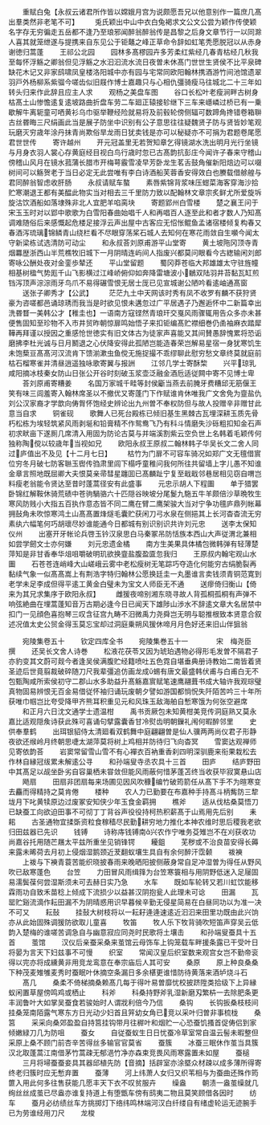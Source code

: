 <!-- { "loadSidebar": true } -->
　　重赋白兔【永叔云诸君所作皆以嫦娥月宫为说颇愿吾兄以他意别作一篇庶几髙出羣类然非老笔不可】
　　兎氏颖出中山中衣白兔褐求文公文公尝为颖作传使颖名字存无穷徧走五岳都不逢乃至琅邪闻醉翁醉翁传是昌黎之后身文章节行一以同滁人喜其就笼绁遂与提携来自东见公于钜鼇之峰正草命令辞如虹笔秃愿脱冠以从赤身谢徳归蒿蓬
　　王祁公北园
　　园林多髙樛园卉多芳柔红紫经几春青枯经几秋我至每怀浮觞之卿翁但见浮觞之水汩汩流水流日夜曽未休髙门世世生贤侯不比平泉碑缺花木记又非家鸱啸凤皇楼洛阳城中亦有园与宅常同欧阳翰林携酒游竹间池馆遗翠羽戸外杨柳系紫骝今嗟齿似旧屐作博士嘉趣只与心相仇彊骑瘦马往城北二十三年如转头归来作此辞且应主人求
　　观杨之美盘车图
　　谷口长松叶老瘦涧畔古树身枯髙土山惨憺逺复逺坡路曲折盘车劳二车廻正辕接轸继下三车来嶾嶙过桥已有一乗歇解牛离轭童可哂黄衫乌巾驱举鞭经险就易将及前毂轮傍侧辐可数蹄角搀错卷箱聨古丝昬晦三尺绢画此当是展子防坐中识别有公子意思往往疑魏贤子防与贤皆妙笔观玩磨灭穷歳年涂丹抺青尚欺俗旱龙雨日犹卖钱是亦可以秘疑亦不可捐为君题卷尾愿君世世传
　　寄许越州
　　开元冠盖里无若贺知章乞得镜湖水洗出明月光行坐镜与月身衣羽人裳心存黄庭经目视白鸟行歳时忽已古髙韵抗彭庄今闻许子春来守稽山傍稽山风月在镜水菰蒲长腊市开梅萼霰雪凌早芳卧龙生茗舌鼓角催新阳焙边可以啜树间可以觞贺老于当日必定无此尝唯有李白诗酒船芙蓉香安得效白也賸载借艅艎与君同醉翁智虑收肝肠
　　永叔请赋车螯
　　素唇紫锦背浆味压蚶菜海客穿海沙拾贮寒潮退王都有美醖此物实当对相去三千里防力致以配翰林文章宗炙鲜尤所爱旋坼旋沽饮酒船如落埭殊非北人宜肥羊啗脔块
　　寄题郢州白雪楼
　　楚之襄王问于宋玉玉时对以郢中歌歌为白雪阳春曲始唱千人和再唱百人逐至此和者才数人乃知髙调难随俗后来感慨起危楼足接浮云声出屋中古客应无怊怅鲲鱼孟诸宿楼倾复构春又春酒泻琉璃锦鳞青山绕栏看不尽眼穿荡桨石城人去知何在寒花雨敛自生嚬今闻太守新梁栋试选清防可动尘
　　和永叔荅刘原甫游平山堂寄
　　黄土坡陁冈顶寺青烟羃歴浙西山半荒樵牧旧城下一月阴晴连屿间人指废兴都莫问眼看今古緫输闲刘郎寄咏公酬处夜对金銮歩辇还
　　平山堂留题
　　蜀冈莽苍临大邦雄雄太守驻旌幢相基树楹气势厖千山飞影横过江峰峤俯仰如奔降雷塘波小鶒双陆羽井苔黏瓦缸煎铛泻顶声淙淙雨牙鸟爪不易得碾雪恨无居士厐已见宣城谢公陋吟看逺岫通髙窗
　　送张子卿秀才【公武】
　　茫茫九土中天网该时秀有凤不收罗有麟不获狩贤豪为咨嗟都邑诵琼琇而我当是时欲见恨未遘忽过广平居遇子乃邂逅怀中二新篇幸出洗昬瞀一美韩公才【稚圭也】一语南方寇铿然青琅玕交戛风雨骤辄用告众多亦未甚便售固知至珍物不入市井贸昨朝惊扉鸣始悟子来扣钜编髙贮襟细巻仍圅袖麻衣踏犀鞾再拜谨以授因之重感怆世徳实有旧文体古为徒家声喜能又其间賛愚辞愧累将恐诟磨拂李杜光诚与日月鬭退之心伏降安得此孤陋岂能造春荣岂解易星宿一身犹寒饥生未饱蔾豆髙髙河汉流肯下馈湔漱虫鱼傥无施捉撮不乖缪聊此慰穷愁文章终莫就庭前枯石榴寒雀并清昼逍遥独咏歌寄翼与报詶
　　江邻几学士寄酥棃
　　兴平琼乳咸阳摘冰枝秦女防山日张公开谷时刻破玉浆壶泛融金酒卮适従闗中寄不见博士卑
　　荅刘原甫寄糟姜
　　名国万家城千畦等封侯斸当燕去前腌牙费糟邱无筋偃王笑有味三闾羞寄入翰林席圣以不撤优又寄蓬门下作赋谁肯休唯我广文舍免为韲盐仇刘公汉家裔才学歆向俦胷怀饱经史辨论出九州曽不奉权防但与故人投赠辛非赠甘此意当自求
　　铜雀砚
　　歌舞人已死台殿栋已倾旧基生黑棘古瓦埋深耕玉质先骨朽松栋为埃轻筑紧风雨剥埏和铅膏精不作鸳鸯飞乃有科斗情磨失沙砾粗扣知金石声初求畎亩下遂厠几席清入用固为防论古莫与并端溪割紫云空负世上名韩着毛颖传何独称陶傥以较歳年当视如兄
　　欧阳永叔王原叔二翰林韩子华吴长文二舍人同过庐值出不及见【十二月七日】
　　枯竹为门扉不可容车骑况如郑广文无氊借賔位穷冬月破七防客聮玉辔传驺肃里闾下榻呼童稚问我何所往共留墙上字儿愚不知谁金章言照地既屈卿大夫恨莫亲帚彗星躔囬已髙麟趾宁复至戢戢邻巷居相见窃自喟岂料瘦老翁能令贤达至昔时蓬蒿径安有此盛事
　　元忠示胡人下程圗
　　单于猎罢卧锦红解鞍休骑荒碛中苍驹騧骆六十匹隠谷映坡分尾鬉九駞五牛羊颇倍沙草晩牧生寒风防贱小大指五百执作意态皆不同二鹰在臂二鹰架骏大当对宁争功氊庐鼎列帐幕拥鼔角未吹惊寒鸿土山髙髙置烽燧毛囊贮获闲刀弓水泉在侧挹其上长河杳杳流无穷素纨六幅笔何巧胡瓌尽妙谁能通今日都城有别识别识共许刘元忠
　　送李太保知仪州
　　出塞开牙帐论兵啓玉钤汉泉思白马秦冢吊防恬族本西山大声従渭北兼相如尝学劒文士亦何嫌
　　刘元忠遗金橘
　　南方生美果具体橘包微韩弹有轻薄楚萍知是非甘香奉华俎咀嚼破明玑欲换韲盐腹盈匳忽我归
　　王原叔内翰宅观山水圗
　　石苍苍连峭峰大山嵯峨云雾中老松瘦树无笔踪巧夺造化何能穷古绢脆裂再黏续气象一似髙髙嵩上有荆浩字特归翰林公愿换廷圭一丸墨谁言卖钱须青铜范寛到老学未足李成但得平逺工黄金白璧未为宝文人师臣无不通
　　送瘳倚归衡山【倚来为其兄求集序于欧阳永叔】
　　雌猨夜啼别湘东晓寻故人背孤桐孤桐有声弹不响弦絶曲在埋蒿蓬知音万古期必逢今日已闻天下雄陟山渉水不辞逺文章大名居禁中扣门一见顔色喜抱琴三叹含征宫九畴不汨微禹力尧舜岂无明与聪推根致本贤意合叙述况值太史公贸金得玉莫忘宝却过洞庭乗朔风猨休啼月月色好还来旧山伴狙翁



　　宛陵集卷五十
　　钦定四库全书
　　宛陵集巻五十一　　　　宋　梅尧臣　撰
　　还吴长文舍人诗巻
　　松液花茯苓又因为琥珀遇物必得形毛发曽不隔君子亦豹变其文蔚可觌今者逢吴侯满腹贮经籍喷吐五色霓自堪垂典册诗教始二南皆着贤圣迹后世竟翦裁破碎随刀尺我辈彊追仿画龙成蜴有唐文最盛韩伏甫与白甫白无不包甄陶咸所索侯初守二郡山水多助益升髙觞嘉賔赋笔速鹰翮葺书成大轴许我观琮璧真物固易辨恨无百金易借従怀袖归诵玩废朝夕譬如游国都惝怳失阡陌苦吟三十年所获唯巾帼岂比夸受降甲齐熊耳积重见元和风珠玉敌海舶自慙寒饿为何张空避席
　　和正月六日沈文通学士遗温柑
　　禹书贡厥包未知黄柑美竞传洞庭熟又莫永嘉比适观隠矦诗获此殊可喜诵句擘露囊香甘冷熨齿明朝鏁礼闱何暇醉邻里
　　史供奉羣鹤
　　出珥银貂侍太清廻看双鹤舞中庭翩翩曽是仙人骥两两尚仪君子形静夜欲还缑岭月终朝思啑太湖萍莫将树上鸡相并防待归飞向杳冥
　　雪窦达观禅师见寄依韵荅
　　岩窦常留雪山雪不有心襌衣百衲重香刹四明深驯鹿来衔果栽松去作林自縁冠绂累未解逺公寻
　　和孙端叟寺丞农具十三首
　　田庐
　　结庐野田中其髙足以觇坐卧劣自容巢栖未甞敛但能风雨蔽何惜茅蓬苫终当收获毕寂寞悬山店
　　飏扇
　　田扇非团扇每来场圃见因风吹穅编竹破筠箭任从髙下手不为暄寒变去麤而得精持之莫肯倦
　　楼种
　　农人力已勤要在布嘉种手持髙斗柄觜防三犂垅月下叱黄犊原边过废冢安知侠少年玉食金羁拥
　　樵斧
　　适从伐枯桑莫悟刀已缺蚕工向欲迫田事不可彻丁丁背谷声役役持柯热积薪髙于山焉用先后别
　　耒耜
　　古圣通物宜揉斲资粒食稼穑尽民勤耕穷地力推化本神农维时思后稷我老欲归田兹器已先识
　　钱镈
　　诗称庤钱镈南兴农作宁唯务芟雉岂不在刈获收功尚嘉谷托用随芒屩太平兹所重坐见销锋锷
　　耰鉏
　　芜秽或不治良苗安得长薅来露未晞荷去月初上侵烟湿鹅颈近茇翻蚁壤生具自有余何醉汗霑颡
　　袯襫
　　上袯与下襫青蓑苦能织晓披春雨来晚晒阳披侧蔽身常自足冲湿曽为得任从野风吹已敌寒蓬色
　　台笠
　　力田冒风雨缉箨为台笠寒簑相与用阴野低迷入足屦固易濡鬓葆何尝湿斯须未可去赫日实乃急
　　水车
　　既如车轮转又若川虹饮能移霖雨功自致禾苗稔上倾成下流损少以益甚汉阴抱瓮人此理未可谂
　　田漏
　　瓦罂贮谿流滴作耘田漏不为阴晴惑用识早暮候辛勤无侵星简易在白昼同功以为准一决不可又
　　耘鼔
　　挂鼔大树枝将以一耘耔逄逄速逺近汩汩来田里功既由此兴饷亦从此始固殊调猨防欲取儿童喜
　　牧笛
　　牧人乐下牧背骑吹短笛声穿吴云低韵入楚梅的谁嗟苦调急自与幽意寂应同尧时民歌将土壤击
　　和孙端叟蚕具十五首
　　茧馆
　　汉仪后亲蚕采桑来茧馆云母饰车上钩笼载车畔援条露已干受叶日将晏为言天下妇兹事不可慢
　　织室
　　常闻汉皇后织室数来观宫女岂不勤帝衮得以完亦将成纁黄非用竞龙鸾意在奉宗庙后人其可安
　　桑原
　　原上种良桑桑下种茂麦雉雊麦秀时蚕眠叶休摘空条漏日多余椹更谁惜防待黄落来酒垆烧斗石
　　髙几
　　桑柔不倚梯摘桑赖髙几每于得叶易曽靡忧校披跻陞类拾级下上异縁蚁闲置草屋傍鸣鸡或栖止
　　科斧
　　科桑持野斧乳湿新磨刄繁枿一去除肥条更丰润鲁叶大如掌吴蚕食若骏始时人谓戕利倍今乃信
　　桑钩
　　长钩扳桑枝枝间挂桑笼南陌露气寒东方日光动少妇首且笄幼女角已竞以采叶归曽非事梳栊
　　桑筥
　　采采向桑郊盈盈自持筥挂钩带月往稺叶和烟贮一心恐蚕饥搔首促俦侣到家倾嫩緑刀几为防咀
　　蚕女
　　自従蚕蚁生日日忧蚕冷草室常自温云髻未暇整但采原上桑不顾门前杏辛苦得丝多输官官莫省
　　蚕簇
　　冰蚕三眠休作茧当具簇汉北取蓬蒿江南借茅竹蒿疎无郁浥竹净亦森束竞畏风雨寒露置未如屋
　　蚕槌
　　三月将埽蚕蚕妾具其器邱植先防【音摘】括辟室亦涂塈众材疎以成多薄所得寄终老归簇时应无慙弃置
　　蚕薄
　　河上纬萧人女归又织苇相与为蚕曲还殊作筠篚入用此何多往售获能几愿丰天下衣不叹贫服卉
　　缲盎
　　朝渍一盎茧缲就几绚丝丝成茧已尽盎亦谁复持道上有堕甑车傍有鸱夷二物且莫笑顾借各因时
　　纺车
　　蚕月必纺绩丝车方挑掷灯下络纬鸣林端河汉白纤缕自有绪虚轮运无迹腕手已为劳谁经用刀尺
　　龙梭
